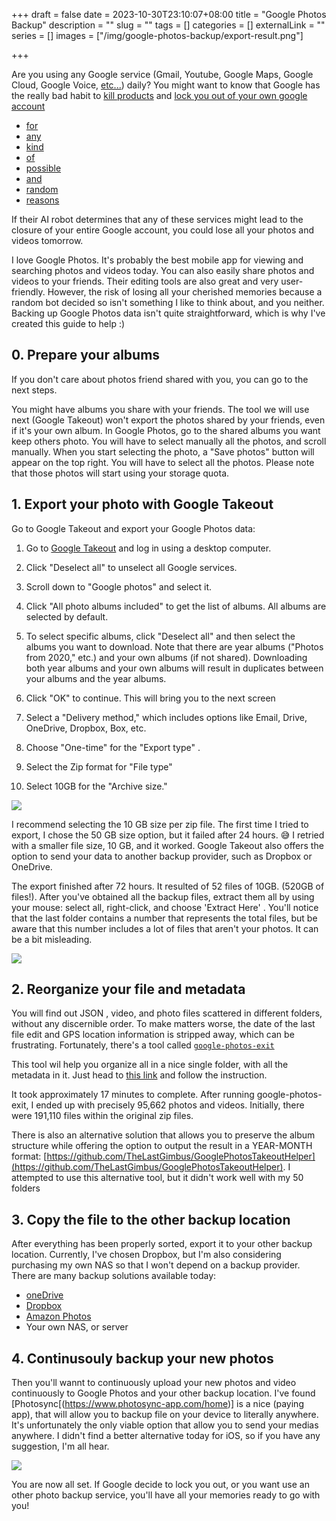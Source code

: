 +++ 
draft = false
date = 2023-10-30T23:10:07+08:00
title = "Google Photos Backup"
description = ""
slug = "" 
tags = []
categories = []
externalLink = ""
series = []
images = ["/img/google-photos-backup/export-result.png"]

+++


Are you using any Google service (Gmail, Youtube, Google Maps, Google Cloud, Google Voice, [etc...](https://en.wikipedia.org/wiki/List_of_Google_products)) daily? You might want to know that Google has the really bad habit to [kill products](https://killedbygoogle.com/) and [lock you out of your own google account](https://www.androidpolice.com/2021/03/08/when-google-locks-you-out-of-your-account-begging-the-internet-for-help-is-your-first-and-last-resort/) 
- [for](https://news.ycombinator.com/item?id=34116361) 
- [any](https://news.ycombinator.com/item?id=36335975) 
- [kind](https://www.androidpolice.com/2019/01/14/the-ludicrous-google-pay-death-sentence-can-lock-your-fi-account-and-phone-number/)
- [of](https://news.ycombinator.com/item?id=33737577)
- [possible](https://www.androidpolice.com/2019/01/14/the-ludicrous-google-pay-death-sentence-can-lock-your-fi-account-and-phone-number/)
- [and](https://mailchi.mp/shwood/bamboozlers-514882?e=4be3990d97)
- [random](https://old.reddit.com/r/GMail/comments/bcdf6z/locked_out_of_google_account_endless_loop/)
- [reasons](https://www.reddit.com/r/Android/comments/5dif8j/psa_google_can_lock_your_account_forcing_you_to/)

If their AI robot determines that any of these services might lead to the closure of your entire Google account, you could lose all your photos and videos tomorrow.

I love Google Photos. It's probably the best mobile app for viewing and searching photos and videos today. You can also easily share photos and videos to your friends. Their editing tools are also great and very user-friendly. However, the risk of losing  all your cherished memories because a random bot decided so isn't something I like to think about, and you neither. Backing up Google Photos data isn't quite straightforward, which is why I've created this guide to help :) 

## 0. Prepare your albums
If you don't care about photos friend shared with you, you can go to the next steps.

You might have albums you share with your friends. The tool we will use next (Google Takeout) won't export the photos shared by your friends, even if it's your own album. In Google Photos, go to the shared albums you want keep others photo. You will have to select manually all the photos, and scroll manually. When you start selecting the photo, a "Save photos" button will appear on the top right. You will have to select all the photos. Please note that those photos will start using your storage quota.  

## 1. Export your photo with Google Takeout

Go to Google Takeout and export your Google Photos data:
1. Go to [Google Takeout](https://www.google.com/settings/takeout) and log in using a desktop computer.
2. Click "Deselect all" to unselect all Google services.
3. Scroll down to "Google photos" and select it.
4. Click "All photo albums included" to get the list of albums. All albums are selected by default.
5. To select specific albums, click "Deselect all" and then select the albums you want to download. Note that there are year albums ("Photos from 2020," etc.) and your own albums (if not shared). Downloading both year albums and your own albums will result in duplicates between your albums and the year albums.
6. Click "OK" to continue. This will bring you to the next screen


1. Select a "Delivery method," which includes options like Email, Drive, OneDrive, Dropbox, Box, etc. 
2. Choose "One-time" for the "Export type" .
3. Select the Zip format for "File type" 
4. Select 10GB for the "Archive size."

![](/img/google-photos-backup/export-google-takeout.png)

I recommend selecting the 10 GB size per zip file. The first time I tried to export, I chose the 50 GB size option, but it failed after 24 hours. 😅 I retried with a smaller file size, 10 GB, and it worked. Google Takeout also offers the option to send your data to another backup provider, such as Dropbox or OneDrive.

The export finished after 72 hours. It resulted of  52 files of 10GB. (520GB of files!). After you've obtained all the backup files, extract them all by using your mouse: select all, right-click, and choose 'Extract Here' . You'll notice that the last folder contains a number that represents the total files, but be aware that this number includes a lot of files that aren't your photos. It can be a bit misleading.

![](/img/google-photos-backup/export-result.png)



## 2. Reorganize your file and metadata



You will find out JSON , video, and photo files scattered in different folders, without any discernible order. To make matters worse, the date of the last file edit and GPS location information is stripped away, which can be frustrating. Fortunately, there's a tool called  [`google-photos-exit`](https://github.com/mattwilson1024/google-photos-exif)

This tool wil help you organize all in a  nice single folder, with all the metadata in it. Just head to [this link](https://github.com/mattwilson1024/google-photos-exif) and follow the instruction.

It took approximately 17 minutes to complete. After running google-photos-exit, I ended up with precisely 95,662 photos and videos. Initially, there were 191,110 files within the original zip files.

There is also an alternative solution that allows you to preserve the album structure while offering the option to output the result in a YEAR-MONTH format:  [https://github.com/TheLastGimbus/GooglePhotosTakeoutHelper](https://github.com/TheLastGimbus/GooglePhotosTakeoutHelper). I attempted to use this alternative tool, but it didn't work well with my 50 folders


## 3. Copy the file to the other backup location

After everything has been properly sorted, export it to your other backup location. Currently, I've chosen Dropbox, but I'm also considering purchasing my own NAS so that I won't depend on a backup provider. There are many backup solutions available today:

- [oneDrive](https://www.microsoft.com/en-us/microsoft-365/onedrive/compare-onedrive-plans)
- [Dropbox](https://dropbox.com)
- [Amazon Photos](https://www.amazon.com/Amazon-Photos)
- Your own NAS, or server

## 4. Continusouly backup your new photos 

Then you'll wannt to continuously upload your new photos and video continuously to Google Photos and your other backup location.  I've found [Photosync[(https://www.photosync-app.com/home)] is a nice (paying app), that will allow you to backup file on your device to literally anywhere.  It's unfortunately the only viable option that allow you to send your medias anywhere. I didn't find a better alternative today for iOS, so if you have any suggestion, I'm all hear. 

![](/img/google-photos-backup/photosync1.png)

You are now all set. If Google decide to lock you out, or you want use an other photo backup service, you'll have all your memories ready to go with you!
